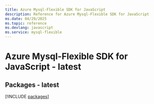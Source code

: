 ```yaml
---
title: Azure Mysql-Flexible SDK for JavaScript
description: Reference for Azure Mysql-Flexible SDK for JavaScript
ms.date: 04/29/2025
ms.topic: reference
ms.devlang: javascript
ms.service: mysql-flexible
---
```

# Azure Mysql-Flexible SDK for JavaScript - latest
## Packages - latest
[!INCLUDE [packages](mysql-flexible-index.md)]